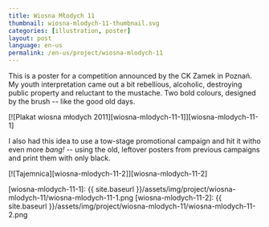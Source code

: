 ```yaml
---
title: Wiosna Młodych 11
thumbnail: wiosna-mlodych-11-thumbnail.svg
categories: [illustration, poster]
layout: post
language: en-us
permalink: /en-us/project/wiosna-mlodych-11
---
```


This is a poster for a competition announced by the CK Zamek in Poznań. My youth interpretation came out a bit rebellious, alcoholic, destroying public property and reluctant to the mustache. Two bold colours, designed by the brush -- like the good old days.

[![Plakat wiosna młodych 2011][wiosna-mlodych-11-1]][wiosna-mlodych-11-1]

I also had this idea to use a tow-stage promotional campaign and hit it witho even more _bang!_ -- using the old, leftover posters from previous campaigns and print them with only black.

[![Tajemnica][wiosna-mlodych-11-2]][wiosna-mlodych-11-2]

[wiosna-mlodych-11-1]: {{ site.baseurl }}/assets/img/project/wiosna-mlodych-11/wiosna-mlodych-11-1.png
[wiosna-mlodych-11-2]: {{ site.baseurl }}/assets/img/project/wiosna-mlodych-11/wiosna-mlodych-11-2.png